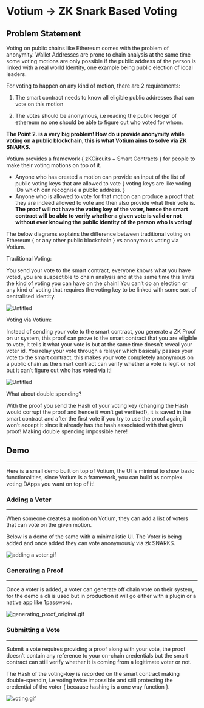 # Votium → ZK Snark Based Voting

## Problem Statement

Voting on public chains like Ethereum comes with the problem of anonymity. Wallet Addresses are prone to chain analysis at the same time some voting motions are only possible if the public address of the person is linked with a real world Identity, one example being public election of local leaders.

For voting to happen on any kind of motion, there are 2 requirements:
1.  The smart contract needs to know all eligible public addresses that can vote on this motion

1. The votes should be anonymous, i.e reading the public ledger of ethereum no one should be able to figure out who voted for whom.

**The Point 2. is a very big problem! How do u provide anonymity while voting on a public 
blockchain, this is what Votium aims to solve via ZK SNARKS.**

Votium provides a framework { zKCircuits + Smart Contracts } for people to make their voting motions on top of it.

- Anyone who has created a motion can provide an input of the list of public voting keys that are allowed to vote { voting keys are like voting IDs which can recognise a public address. }
- Anyone who is allowed to vote for that motion can produce a proof that they are indeed allowed to vote and then also provide what their vote is. **The proof will not have the voting key of the voter, hence the smart contract will be able to verify whether a given vote is valid or not without ever knowing the public identity of the person who is voting!**

The below diagrams explains the difference between traditional voting on Ethereum { or any other public blockchain } vs anonymous voting via Votium.

Traditional Voting:

You send your vote to the smart contract, everyone knows what you have voted, you are suspectible to chain analysis and at the same time this limits the kind of voting you can have on the chain! You can’t do an election or any kind of voting that requires the voting key to be linked with some sort of centralised identity.

![Untitled](https://cloud-izsid6re1-hack-club-bot.vercel.app/0image.png)

Voting via Votium:

Instead of sending your vote to the smart contract, you generate a ZK Proof on ur system, this proof can prove to the smart contract that you are eligible to vote, it tells it what your vote is but at the same time doesn’t reveal your voter id. You relay your vote through a relayer which basically passes your vote to the smart contract, this makes your vote completely anonymous on a public chain as the smart contract can verify whether a vote is legit or not but it can’t figure out who has voted via it!

![Untitled](https://cloud-nhtspgez5-hack-club-bot.vercel.app/0image.png)

What about double spending?

With the proof you send the Hash of your voting key {changing the Hash would corrupt the proof and hence it won’t get verified!}, it is saved in the smart contract and after the first vote if you try to use the proof again, it won’t accept it since it already has the hash associated with that given proof! Making double spending impossible here! 

## Demo

---

Here is a small demo built on top of Votium, the UI is minimal to show basic functionalities, since Votium is a framework, you can build as complex voting DApps you want on top of it!

### Adding a Voter

---

When someone creates a motion on Votium, they can add a list of voters that can vote on the given motion.

Below is a demo of the same with a minimalistic UI. The Voter is being added and once added they can vote anonymously via zk SNARKS.

![adding a voter.gif](https://cloud-5z1zvpb9s-hack-club-bot.vercel.app/0adding_a_voter.gif)

### Generating a Proof

---

Once a voter is added, a voter can generate off chain vote on their system, for the demo a cli is used but in production it will go either with a plugin or a native app like 1password.

![generating_proof_original.gif](https://cloud-1eytkarws-hack-club-bot.vercel.app/0generating_proof_original.gif)

### Submitting a Vote

---

Submit a vote requires providing a proof along with your vote, the proof doesn’t contain any reference to your on-chain credentials but the smart contract can still verify whether it is coming from a legitimate voter or not.

The Hash of the voting-key is recorded on the smart contract making double-spendin, i.e voting twice impossible and still protecting the credential of the voter { because hashing is a one way function }.

  

![voting.gif](https://cloud-cguwtec9h-hack-club-bot.vercel.app/0voting.gif)
